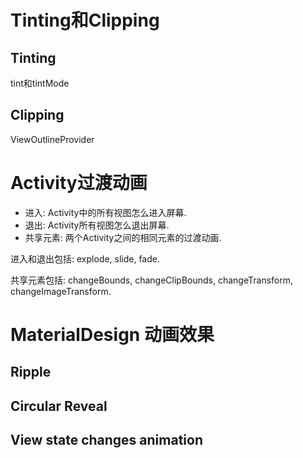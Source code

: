 # Tinting和Clipping

## Tinting
tint和tintMode
## Clipping
ViewOutlineProvider

# Activity过渡动画
- 进入: Activity中的所有视图怎么进入屏幕. 
- 退出: Activity所有视图怎么退出屏幕.
- 共享元素: 两个Activity之间的相同元素的过渡动画.
  
  
进入和退出包括: explode, slide, fade.  
  
共享元素包括: changeBounds, changeClipBounds, changeTransform, changeImageTransform. 

# MaterialDesign 动画效果
## Ripple
## Circular Reveal
## View state changes animation